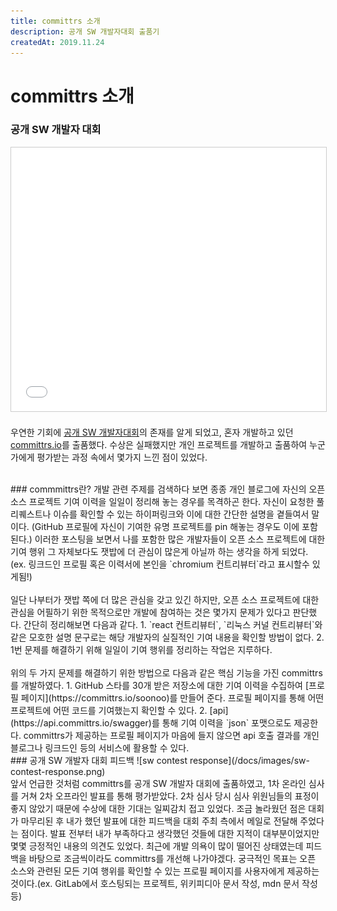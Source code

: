```yaml
---
title: committrs 소개
description: 공개 SW 개발자대회 출품기
createdAt: 2019.11.24
---
```


# committrs 소개

### 공개 SW 개발자 대회
<div class='centered'><iframe src="//www.slideshare.net/slideshow/embed_code/key/stFcwpQ83tNQhn" width="514" height="422" frameborder="0" marginwidth="0" marginheight="0" scrolling="no" style="border:1px solid #CCC; border-width:1px; margin-bottom:5px; max-width: 100%;" allowfullscreen></iframe></div>

우연한 기회에 [공개 SW 개발자대회](https://www.oss.kr/dev_competition)의 존재를 알게 되었고, 혼자 개발하고 있던 [committrs.io](https://committrs.io/soonoo)를 출품했다. 수상은 실패했지만 개인 프로젝트를 개발하고 출품하여 누군가에게 평가받는 과정 속에서 몇가지 느낀 점이 있었다.  
  
  
<br />
### commmittrs란?
개발 관련 주제를 검색하다 보면 종종 개인 블로그에 자신의 오픈 소스 프로젝트 기여 이력을 일일이 정리해 놓는 경우를 목격하곤 한다. 자신이 요청한 풀 리퀘스트나 이슈를 확인할 수 있는 하이퍼링크와 이에 대한 간단한 설명을 곁들여서 말이다. (GitHub 프로필에 자신이 기여한 유명 프로젝트를 pin 해놓는 경우도 이에 포함된다.)   
이러한 포스팅을 보면서 나를 포함한 많은 개발자들이 오픈 소스 프로젝트에 대한 기여 행위 그 자체보다도 잿밥에 더 관심이 많은게 아닐까 하는 생각을 하게 되었다.  
(ex. 링크드인 프로필 혹은 이력서에 본인을 `chromium 컨트리뷰터`라고 표시할수 있게됨!)
  
<br />
<br />
일단 나부터가 잿밥 쪽에 더 많은 관심을 갖고 있긴 하지만, 오픈 소스 프로젝트에 대한 관심을 어필하기 위한 목적으로만  개발에 참여하는 것은 몇가지 문제가 있다고 판단했다. 간단히 정리해보면 다음과 같다.
1. `react 컨트리뷰터`, `리눅스 커널 컨트리뷰터`와 같은 모호한 설명 문구로는 해당 개발자의 실질적인 기여 내용을 확인할 방법이 없다.
2. 1번 문제를 해결하기 위해 일일이 기여 행위를 정리하는 작업은 지루하다.

<br />
<br />
위의 두 가지 문제를 해결하기 위한 방법으로 다음과 같은 핵심 기능을 가진 committrs를 개발하였다.
1. GitHub 스타를 30개 받은 저장소에 대한 기여 이력을 수집하여 [프로필 페이지](https://committrs.io/soonoo)를 만들어 준다. 프로필 페이지를 통해 어떤 프로젝트에 어떤 코드를 기여했는지 확인할 수 있다.
2. [api](https://api.committrs.io/swagger)를 통해 기여 이력을 `json` 포맷으로도 제공한다. committrs가 제공하는 프로필 페이지가 마음에 들지 않으면 api 호출 결과를 개인 블로그나 링크드인 등의 서비스에 활용할 수 있다.


<br />
### 공개 SW 개발자 대회 피드백
![sw contest response](/docs/images/sw-contest-response.png)
<br />
앞서 언급한 것처럼 committrs를 공개 SW 개발자 대회에 출품하였고, 1차 온라인 심사를 거쳐 2차 오프라인 발표를 통해 평가받았다. 2차 심사 당시 심사 위원님들의 표정이 좋지 않았기 때문에 수상에 대한 기대는 일찌감치 접고 있었다.   
조금 놀라웠던 점은 대회가 마무리된 후 내가 했던 발표에 대한 피드백을 대회 주최 측에서 메일로 전달해 주었다는 점이다. 발표 전부터 내가 부족하다고 생각했던 것들에 대한 지적이 대부분이었지만 몇몇 긍정적인 내용의 의견도 있었다. 최근에 개발 의욕이 많이 떨어진 상태였는데 피드백을 바탕으로 조금씩이라도 committrs를 개선해 나가야겠다. 궁극적인 목표는 오픈 소스와 관련된 모든 기여 행위를 확인할 수 있는 프로필 페이지를 사용자에게 제공하는 것이다.(ex. GitLab에서 호스팅되는 프로젝트, 위키피디아 문서 작성, mdn 문서 작성 등)
